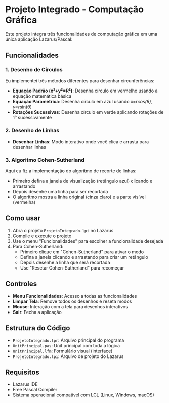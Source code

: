 # Projeto Integrado - Computação Gráfica

Este projeto integra três funcionalidades de computação gráfica em uma única aplicação Lazarus/Pascal:

## Funcionalidades

### 1. Desenho de Círculos
Eu implementei três métodos diferentes para desenhar circunferências:

- **Equação Padrão (x²+y²=R²)**: Desenha círculo em vermelho usando a equação matemática básica
- **Equação Paramétrica**: Desenha círculo em azul usando x=r*cos(θ), y=r*sin(θ)
- **Rotações Sucessivas**: Desenha círculo em verde aplicando rotações de 1° sucessivamente

### 2. Desenho de Linhas
- **Desenhar Linhas**: Modo interativo onde você clica e arrasta para desenhar linhas

### 3. Algoritmo Cohen-Sutherland
Aqui eu fiz a implementação do algoritmo de recorte de linhas:
- Primeiro defina a janela de visualização (retângulo azul) clicando e arrastando
- Depois desenhe uma linha para ser recortada
- O algoritmo mostra a linha original (cinza claro) e a parte visível (vermelha)

## Como usar

1. Abra o projeto `ProjetoIntegrado.lpi` no Lazarus
2. Compile e execute o projeto
3. Use o menu "Funcionalidades" para escolher a funcionalidade desejada
4. Para Cohen-Sutherland:
   - Primeiro clique em "Cohen-Sutherland" para ativar o modo
   - Defina a janela clicando e arrastando para criar um retângulo
   - Depois desenhe a linha que será recortada
   - Use "Resetar Cohen-Sutherland" para recomeçar

## Controles

- **Menu Funcionalidades**: Acesso a todas as funcionalidades
- **Limpar Tela**: Remove todos os desenhos e reseta modos
- **Mouse**: Interação com a tela para desenhos interativos
- **Sair**: Fecha a aplicação

## Estrutura do Código

- `ProjetoIntegrado.lpr`: Arquivo principal do programa
- `UnitPrincipal.pas`: Unit principal com toda a lógica
- `UnitPrincipal.lfm`: Formulário visual (interface)
- `ProjetoIntegrado.lpi`: Arquivo de projeto do Lazarus

## Requisitos

- Lazarus IDE
- Free Pascal Compiler
- Sistema operacional compatível com LCL (Linux, Windows, macOS)
